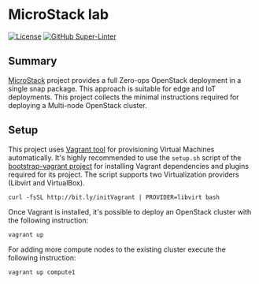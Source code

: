 # MicroStack lab
[![License](https://img.shields.io/badge/License-Apache%202.0-blue.svg)](https://opensource.org/licenses/Apache-2.0)
[![GitHub Super-Linter](https://github.com/electrocucaracha/microstack/workflows/Lint%20Code%20Base/badge.svg)](https://github.com/marketplace/actions/super-linter)

## Summary

[MicroStack][1] project provides a full Zero-ops OpenStack deployment in a
single snap package. This approach is suitable for edge and IoT deployments.
This project collects the minimal instructions required for deploying a
Multi-node OpenStack cluster.

## Setup

This project uses [Vagrant tool][2] for provisioning Virtual Machines
automatically. It's highly recommended to use the  `setup.sh` script
of the [bootstrap-vagrant project][3] for installing Vagrant
dependencies and plugins required for its project. The script
supports two Virtualization providers (Libvirt and VirtualBox).

    curl -fsSL http://bit.ly/initVagrant | PROVIDER=libvirt bash

Once Vagrant is installed, it's possible to deploy an OpenStack
cluster with the following instruction:

    vagrant up

For adding more compute nodes to the existing cluster execute the
following instruction:

    vagrant up compute1

[1]: https://microstack.run/
[2]: https://www.vagrantup.com/
[3]: https://github.com/electrocucaracha/bootstrap-vagrant
